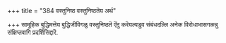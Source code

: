 +++
title = "384 वस्तुनिष्ठ वस्तुनिष्ठतॆय अर्थ"

+++
सामूहिक बुद्धिमत्तॆय बुद्धिजीविगळु वस्तुनिष्ठतॆ ऎंदु करॆयल्पडुव संबंधदल्लि अनेक विरोधाभासगळन्नु संक्षिप्तवागि प्रदर्शिसिद्दारॆ.

